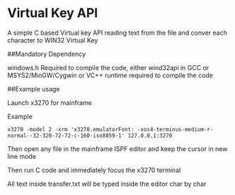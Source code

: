 # Virtual Key API

A simple C based Virtual key API reading text from the file and conver each character to WIN32 Virtual Key

##Mandatory Dependency

windows.h Required to compile the code, either wind32api in GCC or MSYS2/MinGW/Cygwin or VC++ runtime required to compile the code

##Example usage

Launch x3270 for mainframe

Example

```
x3270 -model 2 -xrm 'x3270.emulatorFont: -xos4-terminus-medium-r-normal--32-320-72-72-c-160-iso8859-1' 127.0.0.1:3270
```

Then open any file in the mainframe ISPF editor and keep the cursor in new line mode

Then run C code and immediately focus the x3270 terminal

All text inside transfer.txt will be typed inside the editor char by char


